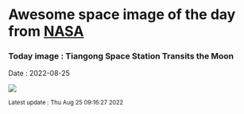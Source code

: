 
# Awesome space image of the day from [NASA](https://api.nasa.gov/)

### Today image : Tiangong Space Station Transits the Moon

Date : 2022-08-25


![](https://apod.nasa.gov/apod/image/2208/Tiangong_transiting_moon_Lucy_Hu_c1024.jpg)

<small>Latest update : Thu Aug 25 09:16:27 2022</small>


